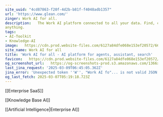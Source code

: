 ```yaml
---
site_uuid: "4cd87863-f20f-4d2b-b81f-f4048adb1357"
url: 'https://www.glean.com/'
zinger: Work AI for all.
description:   The Work AI platform connected to all your data. Find, create, and automate
anything.
tags:
- AI-Toolkit
- Knowledge-AI
image:   https://cdn.prod.website-files.com/6127a84dfe068e153ef20572/66df3ec7d95ad78e65888721_Website%20preview%20card.webp
site_name: Work AI for all
title: 'Work AI for all - AI platform for agents, assistant, search'
favicon:   https://cdn.prod.website-files.com/6127a84dfe068e153ef20572/67189bf127c626679a308b22_32x32%20Glean%20Favicon.png
og_screenshot_url:   https://og-screenshots-prod.s3.amazonaws.com/1366x768/80/false/813e921aa03baca49fc561766f4b3c788522f4c6b184c51c76d6ce09e4412b4b.jpeg
last_jina_request: '2025-03-09T06:45:05.362Z'
jina_error: 'Unexpected token ''W'', "Work AI fo"... is not valid JSON'
og_last_fetch: 2025-03-07T05:19:18.723Z
---
```

[[Enterprise SaaS]]

[[Knowledge Base AI]]

[[Artificial Intelligence|Enterprise AI]]

